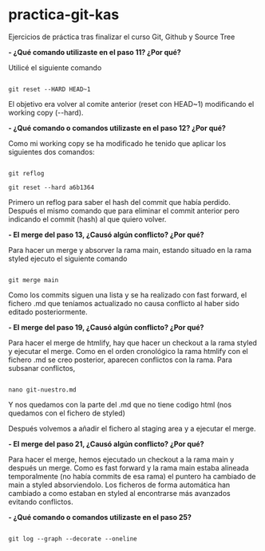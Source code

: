 # practica-git-kas
Ejercicios de práctica tras finalizar el curso Git, Github y Source Tree

**- ¿Qué comando utilizaste en el paso 11? ¿Por qué?**

Utilicé el siguiente comando

```

git reset --HARD HEAD~1

```

El objetivo era volver al comite anterior (reset con HEAD~1) modificando el working copy (--hard).


**- ¿Qué comando o comandos utilizaste en el paso 12? ¿Por qué?**

Como mi working copy se ha modificado he tenido que aplicar los siguientes dos comandos:

```

git reflog

git reset --hard a6b1364

```

Primero un reflog para saber el hash del commit que había perdido. Después el mismo comando que para eliminar el commit
anterior pero indicando el commit  (hash) al que quiero volver.


**- El merge del paso 13, ¿Causó algún conflicto? ¿Por qué?**

Para hacer un merge y absorver la rama main, estando situado en la rama styled ejecuto el siguiente comando

```

git merge main

```

Como los commits siguen una lista y se ha realizado con fast forward, el fichero .md que teníamos actualizado
no causa conflicto al haber sido editado posteriormente.


**- El merge del paso 19, ¿Causó algún conflicto? ¿Por qué?**

Para hacer el merge de htmlify, hay que hacer un checkout a la rama styled y ejecutar el merge.
Como en el orden cronológico la rama htmlify con el fichero .md se creo posterior, aparecen conflictos con la rama.
Para subsanar conflictos,

```

nano git-nuestro.md

``` 

Y nos quedamos con la parte del .md que no tiene codigo html (nos quedamos con el fichero de styled)

Después volvemos a añadir el fichero al staging area y a ejecutar el merge.


**- El merge del paso 21, ¿Causó algún conflicto? ¿Por qué?**

Para hacer el merge, hemos ejecutado un checkout a la rama main y después un merge.
Como es fast forward y la rama main estaba alineada temporalmente (no había commits de esa rama) el puntero ha cambiado 
de main a styled absorviendolo. Los ficheros de forma automática han cambiado a como estaban en styled al encontrarse 
más avanzados evitando conflictos.


**- ¿Qué comando o comandos utilizaste en el paso 25?**

```

git log --graph --decorate --oneline

```

